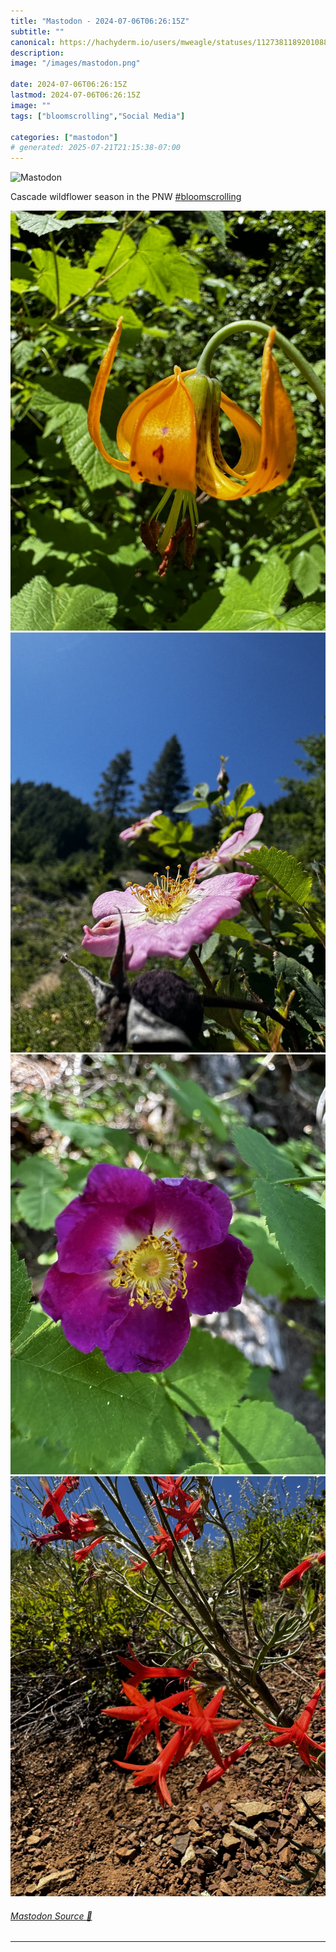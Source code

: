 ```yaml
---
title: "Mastodon - 2024-07-06T06:26:15Z"
subtitle: ""
canonical: https://hachyderm.io/users/mweagle/statuses/112738118920108810
description:
image: "/images/mastodon.png"

date: 2024-07-06T06:26:15Z
lastmod: 2024-07-06T06:26:15Z
image: ""
tags: ["bloomscrolling","Social Media"]

categories: ["mastodon"]
# generated: 2025-07-21T21:15:38-07:00
---
```

![Mastodon](/images/mastodon.png)

<p>Cascade wildflower season in the PNW <a href="https://hachyderm.io/tags/bloomscrolling" class="mention hashtag" rel="tag">#<span>bloomscrolling</span></a></p>

![](ca2ae468f41acefe.jpeg)
![](d1d113c7c4767afc.jpeg)
![](ebdb003e6c0eeaf2.jpeg)
![](bc30b4f844672507.jpeg)

###### [Mastodon Source 🐘](https://hachyderm.io/@mweagle/112738118920108810)

___
